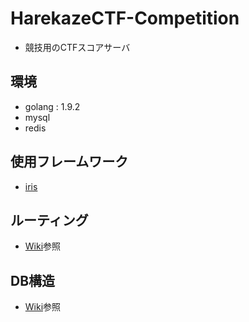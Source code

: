 # HarekazeCTF-Competition
- 競技用のCTFスコアサーバ

## 環境
- golang : 1.9.2
- mysql
- redis

## 使用フレームワーク
- [iris](https://github.com/kataras/iris)

## ルーティング
- [Wiki](https://github.com/HayatoDoi/HarekazeCTF-Competition/wiki/DataBase_ER)参照

## DB構造
- [Wiki](https://github.com/HayatoDoi/HarekazeCTF-Competition/wiki/Routing)参照